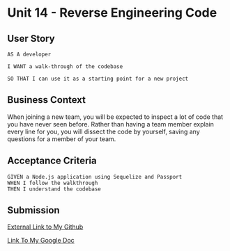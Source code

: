 # Unit 14 - Reverse Engineering Code

## User Story

```
AS A developer

I WANT a walk-through of the codebase

SO THAT I can use it as a starting point for a new project
```

## Business Context

When joining a new team, you will be expected to inspect a lot of code that you have never seen before. Rather than having a team member explain every line for you, you will dissect the code by yourself, saving any questions for a member of your team.


## Acceptance Criteria

```
GIVEN a Node.js application using Sequelize and Passport
WHEN I follow the walkthrough
THEN I understand the codebase
```

## Submission

[External Link to My Github](https://drewski419.github.io/Reverse-Engineering-Code/)

[Link To My Google Doc](https://docs.google.com/document/d/1JwJtlyPaTpcv0Io6sBsDUfMKKJ5GH1o8pBcEnbFvu7k/edit)
